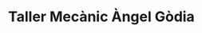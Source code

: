 ---
title: "Taller Mecànic Àngel Gòdia"
url: /sant-guim-de-freixenet/taller-mecanic-angel-godia/
shop: Autowerkstatt
---